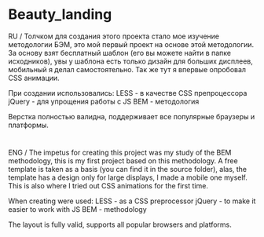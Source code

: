 # Beauty_landing

RU / 
Толчком для создания этого проекта стало мое изучение методологии БЭМ, это мой первый проект на основе этой методологии. 
За основу взят бесплатный шаблон (его вы можете найти в папке исходников), увы у шаблона есть только дизайн для больших дисплеев, мобильный я делал самостоятельно. 
Так же тут я впервые опробовал CSS анимации. 


При создании использовались: 
LESS - в качестве CSS препроцессора 
jQuery - для упрощения работы с JS 
BEM - методология 

Верстка полностью валидна, поддерживает все популярные браузеры и платформы. 

#

ENG /
The impetus for creating this project was my study of the BEM methodology, this is my first project based on this methodology.
A free template is taken as a basis (you can find it in the source folder), alas, the template has a design only for large displays, I made a mobile one myself.
This is also where I tried out CSS animations for the first time.

When creating were used:
LESS - as a CSS preprocessor
jQuery - to make it easier to work with JS
BEM - methodology

The layout is fully valid, supports all popular browsers and platforms.
